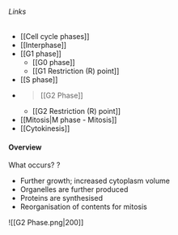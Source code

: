 ###### Links
- [[Cell cycle phases]]
- [[Interphase]]
- [[G1 phase]]
	- [[G0 phase]]
	- [[G1 Restriction (R) point]]
- [[S phase]]
- > [[G2 Phase]]
	- [[G2 Restriction (R) point]]
- [[Mitosis|M phase - Mitosis]]
- [[Cytokinesis]]

#### Overview
What occurs?
?
- Further growth; increased cytoplasm volume
- Organelles are further produced
- Proteins are synthesised
- Reorganisation of contents for mitosis

![[G2 Phase.png|200]]